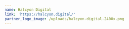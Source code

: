 ```yaml
---
name: Halcyon Digital
link: 'https://halcyon.digital/'
partner_logo_image: /uploads/halcyon-digital-2400x.png
---
```


